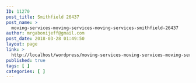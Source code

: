 ```yaml
---
ID: 11270
post_title: Smithfield 26437
post_name: >
  moving-services-moving-services-moving-services-smithfield-26437
author: mrgabonijeff@gmail.com
post_date: 2018-03-28 01:49:50
layout: page
link: >
  http://localhost/wordpress/moving-services-moving-services-moving-services-smithfield-26437/
published: true
tags: [ ]
categories: [ ]
---
```

